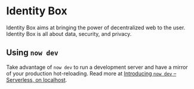 # Identity Box

Identity Box aims at bringing the power of decentralized web to the user. Identity Box is all about data, security, and privacy.

## Using `now dev`

Take advantage of `now dev` to run a development server and have a mirror of your production hot-reloading. Read more at [Introducing `now dev` – Serverless, on localhost](https://zeit.co/blog/now-dev).

